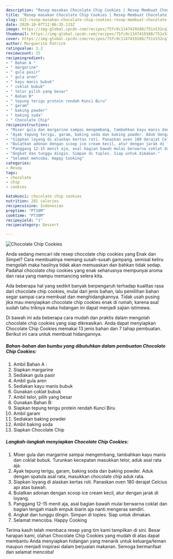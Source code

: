 ```yaml
---
description: "Resep masakan Chocolate Chip Cookies | Resep Membuat Chocolate Chip Cookies Yang Paling Enak"
title: "Resep masakan Chocolate Chip Cookies | Resep Membuat Chocolate Chip Cookies Yang Paling Enak"
slug: 415-resep-masakan-chocolate-chip-cookies-resep-membuat-chocolate-chip-cookies-yang-paling-enak
date: 2020-10-07T12:06:35.115Z
image: https://img-global.cpcdn.com/recipes/75fc9c1147419188/751x532cq70/chocolate-chip-cookies-foto-resep-utama.jpg
thumbnail: https://img-global.cpcdn.com/recipes/75fc9c1147419188/751x532cq70/chocolate-chip-cookies-foto-resep-utama.jpg
cover: https://img-global.cpcdn.com/recipes/75fc9c1147419188/751x532cq70/chocolate-chip-cookies-foto-resep-utama.jpg
author: Marguerite Patrick
ratingvalue: 3.2
reviewcount: 15
recipeingredient:
- " Bahan A "
- " margarine"
- " gula pasir"
- " gula aren"
- " kayu manis bubuk"
- " coklat bubuk"
- " telor pilih yang besar"
- " Bahan B"
- " tepung terigu protein rendah Kunci Biru"
- " garam"
- " baking powder"
- " baking soda"
- " Chocolate Chip"
recipeinstructions:
- "Mixer gula dan margarine sampai mengembang, tambahkan kayu manis dan coklat bubuk. Turunkan kecepatan masukkan telor, aduk asal rata aja."
- "Ayak tepung terigu, garam, baking soda dan baking powder. Aduk dengan spatula asal rata, masukkan chocolate chip aduk rata."
- "Siapkan loyang di alaskan kertas roti. Panaskan oven 180 derajat Celcius api atas bawah."
- "Bulatkan adonan dengan scoop ice cream kecil, atur dengan jarak di loyang."
- "Panggang 12-15 menit aja, asal bagian bawah mulai berwarna coklat dan bagian tengah masih empuk biarin aja nanti mengeras sendiri."
- "Angkat dan tunggu dingin. Simpan di toples. Siap untuk dimakan."
- "Selamat mencoba. Happy Cooking"
categories:
- Resep
tags:
- chocolate
- chip
- cookies

katakunci: chocolate chip cookies 
nutrition: 281 calories
recipecuisine: Indonesian
preptime: "PT10M"
cooktime: "PT30M"
recipeyield: "1"
recipecategory: Dessert

---
```



![Chocolate Chip Cookies](https://img-global.cpcdn.com/recipes/75fc9c1147419188/751x532cq70/chocolate-chip-cookies-foto-resep-utama.jpg)

Anda sedang mencari ide resep chocolate chip cookies yang Enak dan Simpel? Cara membuatnya memang susah-susah gampang. semisal keliru mengolah maka hasilnya tidak akan memuaskan dan bahkan tidak sedap. Padahal chocolate chip cookies yang enak seharusnya mempunyai aroma dan rasa yang mampu memancing selera kita.



Ada beberapa hal yang sedikit banyak berpengaruh terhadap kualitas rasa dari chocolate chip cookies, mulai dari jenis bahan, lalu pemilihan bahan segar sampai cara membuat dan menghidangkannya. Tidak usah pusing jika mau menyiapkan chocolate chip cookies enak di rumah, karena asal sudah tahu triknya maka hidangan ini dapat menjadi sajian istimewa.


Di bawah ini ada beberapa cara mudah dan praktis dalam mengolah chocolate chip cookies yang siap dikreasikan. Anda dapat menyiapkan Chocolate Chip Cookies memakai 13 jenis bahan dan 7 tahap pembuatan. Berikut ini cara untuk membuat hidangannya.

<!--inarticleads1-->

##### Bahan-bahan dan bumbu yang dibutuhkan dalam pembuatan Chocolate Chip Cookies:

1. Ambil  Bahan A :
1. Siapkan  margarine
1. Sediakan  gula pasir
1. Ambil  gula aren
1. Sediakan  kayu manis bubuk
1. Gunakan  coklat bubuk
1. Ambil  telor, pilih yang besar
1. Gunakan  Bahan B:
1. Siapkan  tepung terigu protein rendah Kunci Biru
1. Ambil  garam
1. Sediakan  baking powder
1. Ambil  baking soda
1. Siapkan  Chocolate Chip




<!--inarticleads2-->

##### Langkah-langkah menyiapkan Chocolate Chip Cookies:

1. Mixer gula dan margarine sampai mengembang, tambahkan kayu manis dan coklat bubuk. Turunkan kecepatan masukkan telor, aduk asal rata aja.
1. Ayak tepung terigu, garam, baking soda dan baking powder. Aduk dengan spatula asal rata, masukkan chocolate chip aduk rata.
1. Siapkan loyang di alaskan kertas roti. Panaskan oven 180 derajat Celcius api atas bawah.
1. Bulatkan adonan dengan scoop ice cream kecil, atur dengan jarak di loyang.
1. Panggang 12-15 menit aja, asal bagian bawah mulai berwarna coklat dan bagian tengah masih empuk biarin aja nanti mengeras sendiri.
1. Angkat dan tunggu dingin. Simpan di toples. Siap untuk dimakan.
1. Selamat mencoba. Happy Cooking




Terima kasih telah membaca resep yang tim kami tampilkan di sini. Besar harapan kami, olahan Chocolate Chip Cookies yang mudah di atas dapat membantu Anda menyiapkan hidangan yang menarik untuk keluarga/teman maupun menjadi inspirasi dalam berjualan makanan. Semoga bermanfaat dan selamat mencoba!
